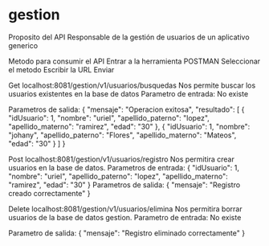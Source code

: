 # gestion
Proposito del API 
Responsable de la gestión de usuarios de un aplicativo generico

Metodo para consumir el API
Entrar a la herramienta POSTMAN
Seleccionar el metodo 
Escribir la URL 
Enviar

Get
localhost:8081/gestion/v1/usuarios/busquedas
Nos permite buscar los usuarios existentes en la base de datos
Parametro de entrada: No existe

Parametros de salida:
{
    "mensaje": "Operacion exitosa",
    "resultado": [
        {
            "idUsuario": 1,
            "nombre": "uriel",
            "apellido_paterno": "lopez",
            "apellido_materno": "ramirez",
            "edad": "30"
        },
        {
            "idUsuario": 1,
            "nombre": "johany",
            "apellido_paterno": "Flores",
            "apellido_materno": "Mateos",
            "edad": "30"
        }
    ]
}



Post
localhost:8081/gestion/v1/usuarios/registro
Nos permitira crear usuarios en la base de datos.
Parametros de entrada:
{
            "idUsuario": 1,
            "nombre": "uriel",
            "apellido_paterno": "lopez",
            "apellido_materno": "ramirez",
            "edad": "30"
        }
Parametros de salida:
{
    "mensaje": "Registro creado correctamente"
}


Delete
localhost:8081/gestion/v1/usuarios/elimina
Nos permitira borrar usuarios de la base de datos
gestion.
Parametro de entrada: No existe

Parametro de salida: {
    "mensaje": "Registro eliminado correctamente"
}


